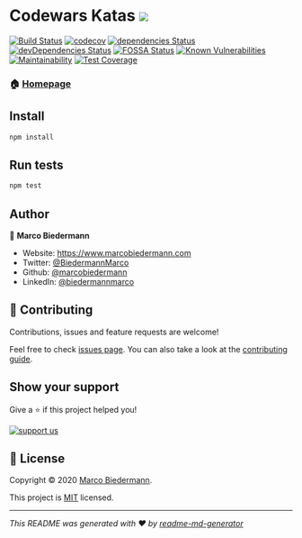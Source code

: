 # Codewars Katas ![](https://www.codewars.com/users/marcobiedermann/badges/micro)

[![Build Status](https://travis-ci.com/marcobiedermann/codewars.svg?branch=master)](https://travis-ci.com/marcobiedermann/codewars)
[![codecov](https://codecov.io/gh/marcobiedermann/codewars/branch/master/graph/badge.svg)](https://codecov.io/gh/marcobiedermann/codewars)
[![dependencies Status](https://david-dm.org/marcobiedermann/codewars/status.svg)](https://david-dm.org/marcobiedermann/codewars)
[![devDependencies Status](https://david-dm.org/marcobiedermann/codewars/dev-status.svg)](https://david-dm.org/marcobiedermann/codewars?type=dev)
[![FOSSA Status](https://app.fossa.com/api/projects/git%2Bgithub.com%2Fmarcobiedermann%2Fcodewars.svg?type=shield)](https://app.fossa.com/projects/git%2Bgithub.com%2Fmarcobiedermann%2Fcodewars?ref=badge_shield)
[![Known Vulnerabilities](https://snyk.io/test/github/marcobiedermann/codewars/badge.svg?targetFile=package.json)](https://snyk.io/test/github/marcobiedermann/codewars?targetFile=package.json)
[![Maintainability](https://api.codeclimate.com/v1/badges/5f22e7a8dbbcae57e724/maintainability)](https://codeclimate.com/github/marcobiedermann/codewars/maintainability)
[![Test Coverage](https://api.codeclimate.com/v1/badges/5f22e7a8dbbcae57e724/test_coverage)](https://codeclimate.com/github/marcobiedermann/codewars/test_coverage)

### 🏠 [Homepage](https://github.com/marcobiedermann/codewars#readme)

## Install

```sh
npm install
```

## Run tests

```sh
npm test
```

## Author

👤 **Marco Biedermann**

- Website: https://www.marcobiedermann.com
- Twitter: [@BiedermannMarco](https://twitter.com/BiedermannMarco)
- Github: [@marcobiedermann](https://github.com/marcobiedermann)
- LinkedIn: [@biedermannmarco](https://linkedin.com/in/biedermannmarco)

## 🤝 Contributing

Contributions, issues and feature requests are welcome!

Feel free to check [issues page](https://github.com/marcobiedermann/codewars/issues). You can also take a look at the [contributing guide](https://github.com/marcobiedermann/codewars/blob/master/CONTRIBUTING.md).

## Show your support

Give a ⭐️ if this project helped you!

[![support us](https://img.shields.io/badge/become-a%20patreon%20us-orange.svg?cacheSeconds=2592000)](https://www.patreon.com/marcobiedermann)

## 📝 License

Copyright © 2020 [Marco Biedermann](https://github.com/marcobiedermann).

This project is [MIT](https://github.com/marcobiedermann/codewars/blob/master/LICENSE) licensed.

---

_This README was generated with ❤️ by [readme-md-generator](https://github.com/kefranabg/readme-md-generator)_

